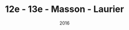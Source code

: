 ---
title: 12e - 13e - Masson - Laurier
date: '2016'
type: ruelle_verte
district: rosemont
position: { lng: -73.57161143737609, lat: 45.55154986658647 }
---